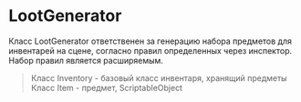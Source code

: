 # LootGenerator

Класс LootGenerator ответственен за генерацию набора предметов для инвентарей на сцене, согласно правил определенных через инспектор. Набор правил является расширяемым.

> Класс Inventory - базовый класс инвентаря, хранящий предметы
> Класс Item - предмет, ScriptableObject
